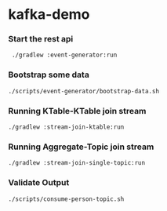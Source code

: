 # kafka-demo

### Start the rest api

     ./gradlew :event-generator:run
     
### Bootstrap some data

    ./scripts/event-generator/bootstrap-data.sh
  
### Running KTable-KTable join stream

    ./gradlew :stream-join-ktable:run
    
### Running Aggregate-Topic join stream

    ./gradlew :stream-join-single-topic:run

### Validate Output

    ./scripts/consume-person-topic.sh
